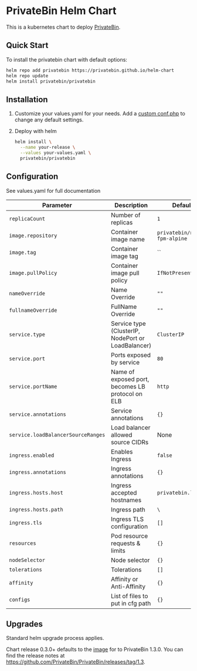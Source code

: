 # PrivateBin Helm Chart

This is a kubernetes chart to deploy [PrivateBin](https://github.com/PrivateBin/PrivateBin).

## Quick Start

To install the privatebin chart with default options:

```bash
helm repo add privatebin https://privatebin.github.io/helm-chart
helm repo update
helm install privatebin/privatebin
```

## Installation

1. Customize your values.yaml for your needs. Add a [custom conf.php](https://github.com/PrivateBin/PrivateBin/blob/master/cfg/conf.sample.php) to change any default settings.

1. Deploy with helm

    ```bash
    helm install \
      --name your-release \
      --values your-values.yaml \
      privatebin/privatebin
    ```

## Configuration

See values.yaml for full documentation

|              Parameter             |                    Description                     |                     Default                      |
| ---------------------------------- | -------------------------------------------------- | ------------------------------------------------ |
| `replicaCount`                     | Number of replicas                                 | `1`                                              |
| `image.repository`                 | Container image name                               | `privatebin/nginx-fpm-alpine`                    |
| `image.tag`                        | Container image tag                                | ``                                               |
| `image.pullPolicy`                 | Container image pull policy                        | `IfNotPresent`                                   |
| `nameOverride`                     | Name Override                                      | `""`                                             |
| `fullnameOverride`                 | FullName Override                                  | `""`                                             |
| `service.type`                     | Service type (ClusterIP, NodePort or LoadBalancer) | `ClusterIP`                                      |
| `service.port`                     | Ports exposed by service                           | `80`                                             |
| `service.portName`                 | Name of exposed port, becomes LB protocol on ELB   | `http`                                           |
| `service.annotations`              | Service annotations                                | `{}`                                             |
| `service.loadBalancerSourceRanges` | Load balancer allowed source CIDRs                 | None                                             |
| `ingress.enabled`                  | Enables Ingress                                    | `false`                                          |
| `ingress.annotations`              | Ingress annotations                                | `{}`                                             |
| `ingress.hosts.host`               | Ingress accepted hostnames                         | `privatebin.local`                               |
| `ingress.hosts.path`               | Ingress path                                       | `\`                                              |
| `ingress.tls`                      | Ingress TLS configuration                          | `[]`                                             |
| `resources`                        | Pod resource requests & limits                     | `{}`                                             |
| `nodeSelector`                     | Node selector                                      | `{}`                                             |
| `tolerations`                      | Tolerations                                        | `[]`                                             |
| `affinity`                         | Affinity or Anti-Affinity                          | `{}`                                             |
| `configs`                          | List of files to put in cfg path                   | `{}`                                             |

## Upgrades
Standard helm upgrade process applies.

Chart release 0.3.0+ defaults to the [image](https://github.com/PrivateBin/docker-nginx-fpm-alpine/releases/tag/1.3.0-alpine3.10) for to PrivateBin 1.3.0. You can find the release notes at https://github.com/PrivateBin/PrivateBin/releases/tag/1.3.
